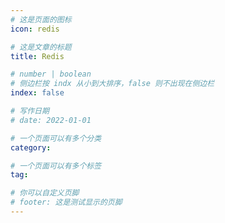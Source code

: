 ```yaml
---
# 这是页面的图标
icon: redis

# 这是文章的标题
title: Redis

# number | boolean
# 侧边栏按 indx 从小到大排序，false 则不出现在侧边栏
index: false

# 写作日期
# date: 2022-01-01

# 一个页面可以有多个分类
category: 

# 一个页面可以有多个标签
tag: 

# 你可以自定义页脚
# footer: 这是测试显示的页脚
---
```


